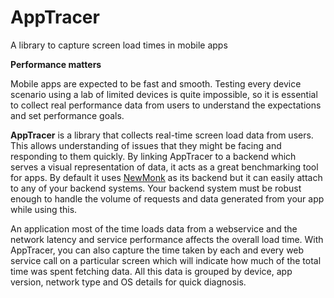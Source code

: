 # AppTracer
A library to capture screen load times in mobile apps

**Performance matters**

Mobile apps are expected to be fast and smooth. Testing every device scenario using a lab of limited devices is quite impossible, so it is essential to collect real performance data from users to understand the expectations and set performance goals. 

**AppTracer** is a library that collects real-time screen load data from users. This allows understanding of issues that they might be facing and responding to them quickly. By linking AppTracer to a backend which serves a visual representation of data, it acts as a great benchmarking tool for apps. By default it uses [NewMonk](https://github.com/naukri-engineering/NewMonk) as its backend but it can easily attach to any of your backend systems. Your backend system must be robust enough to handle the volume of requests and data generated from your app while using this.

An application most of the time loads data from a webservice and the network latency and service performance affects the overall load time. With AppTracer, you can also capture the time taken by each and every web service call on a particular screen which will indicate how much of the total time was spent fetching data. All this data is grouped by device, app version, network type and OS details for quick diagnosis.

